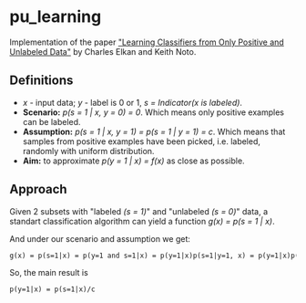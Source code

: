 # pu_learning
Implementation of the paper ["Learning Classifiers from Only Positive and Unlabeled Data"](https://www.eecs.wsu.edu/~holder/courses/CptS570/fall09/present/ElkanKDD08.pdf) by Charles Elkan and Keith Noto. 

## Definitions
* *x* - input data; *y* - label is 0 or 1, *s = Indicator(x is labeled)*.
* **Scenario:** *p(s = 1 | x, y = 0) = 0*. Which means only positive examples can be labeled.
* **Assumption:** *p(s = 1 | x, y = 1) = p(s = 1 | y = 1) = c*. Which means that samples from positive examples have been picked, i.e. labeled, randomly with uniform distribution. 
* **Aim:** to approximate *p(y = 1 | x) = f(x)* as close as possible. 

## Approach
Given 2 subsets with "labeled *(s = 1)*" and "unlabeled *(s = 0)*" data, a standart classification algorithm can yield a function *g(x) = p(s = 1 | x)*.

And under our scenario and assumption we get: 
```markdown
g(x) = p(s=1|x) = p(y=1 and s=1|x) = p(y=1|x)p(s=1|y=1, x) = p(y=1|x)p(s=1|y=1) = f(x)c
```
So, the main result is
```markdown
p(y=1|x) = p(s=1|x)/c
```

